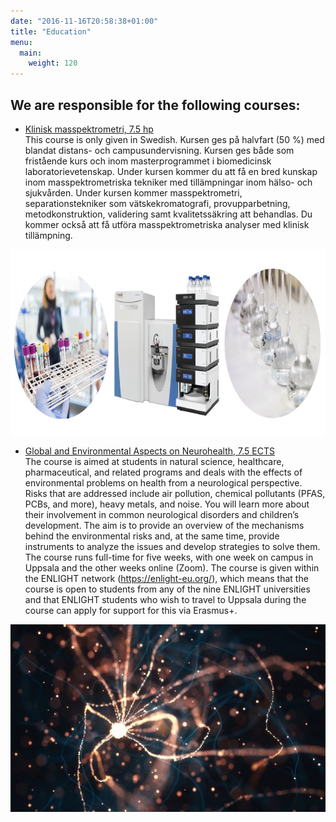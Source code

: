 ```yaml
---
date: "2016-11-16T20:58:38+01:00"
title: "Education"
menu:
  main:
    weight: 120
---
```



## We are responsible for the following courses:

- [Klinisk masspektrometri, 7.5 hp](https://www.uu.se/utbildning/kurs?query=3KK022)<br>
  This course is only given in Swedish.
  Kursen ges på halvfart (50 %) med blandat distans- och campusundervisning. Kursen ges både som fristående kurs och inom masterprogrammet i biomedicinsk laboratorievetenskap. Under kursen kommer du att få en bred kunskap inom masspektrometriska tekniker med tillämpningar inom hälso- och sjukvården. Under kursen kommer masspektrometri, separationstekniker som vätskekromatografi, provupparbetning, metodkonstruktion, validering samt kvalitetssäkring att behandlas. Du kommer också att få utföra masspektrometriska analyser med klinisk tillämpning.

<img  style="display:block; margin-left: auto; margin-right: auto; height: 300px;" src="/img/education_images/kliniskmasspektrometri.jpg">


- [Global and Environmental Aspects on Neurohealth, 7.5 ECTS](https://www.uu.se/en/study/course?query=3NR018)<br>
  The course is aimed at students in natural science, healthcare, pharmaceutical, and related programs and deals with the effects of environmental problems on health from a neurological perspective. Risks that are addressed include air pollution, chemical pollutants (PFAS, PCBs, and more), heavy metals, and noise.
  You will learn more about their involvement in common neurological disorders and children’s development. The aim is to provide an overview of the mechanisms behind the environmental risks and, at the same time, provide instruments to analyze the issues and develop strategies to solve them.
  The course runs full-time for five weeks, with one week on campus in Uppsala and the other weeks online (Zoom). The course is given within the ENLIGHT network (https://enlight-eu.org/), which means that the course is open to students from any of the nine ENLIGHT universities and that ENLIGHT students who wish to travel to Uppsala during the course can apply for support for this via Erasmus+.

<img  style="display:block; margin-left: auto; margin-right: auto; height: 300px;" src="/img/education_images/Globalandenvironmental.jpg">
